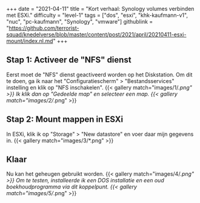 +++
date = "2021-04-11"
title = "Kort verhaal: Synology volumes verbinden met ESXi."
difficulty = "level-1"
tags = ["dos", "esxi", "khk-kaufmann-v1", "nuc", "pc-kaufmann", "Synology", "vmware"]
githublink = "https://github.com/terrorist-squad/knedelverse/blob/master/content/post/2021/april/20210411-esxi-mount/index.nl.md"
+++

## Stap 1: Activeer de "NFS" dienst
Eerst moet de "NFS" dienst geactiveerd worden op het Diskstation. Om dit te doen, ga ik naar het "Configuratiescherm" > "Bestandsservices" instelling en klik op "NFS inschakelen".
{{< gallery match="images/1/*.png" >}}
Ik klik dan op "Gedeelde map" en selecteer een map.
{{< gallery match="images/2/*.png" >}}

## Stap 2: Mount mappen in ESXi
In ESXi, klik ik op "Storage" > "New datastore" en voer daar mijn gegevens in.
{{< gallery match="images/3/*.png" >}}

## Klaar
Nu kan het geheugen gebruikt worden.
{{< gallery match="images/4/*.png" >}}
Om te testen, installeerde ik een DOS installatie en een oud boekhoudprogramma via dit koppelpunt.
{{< gallery match="images/5/*.png" >}}

